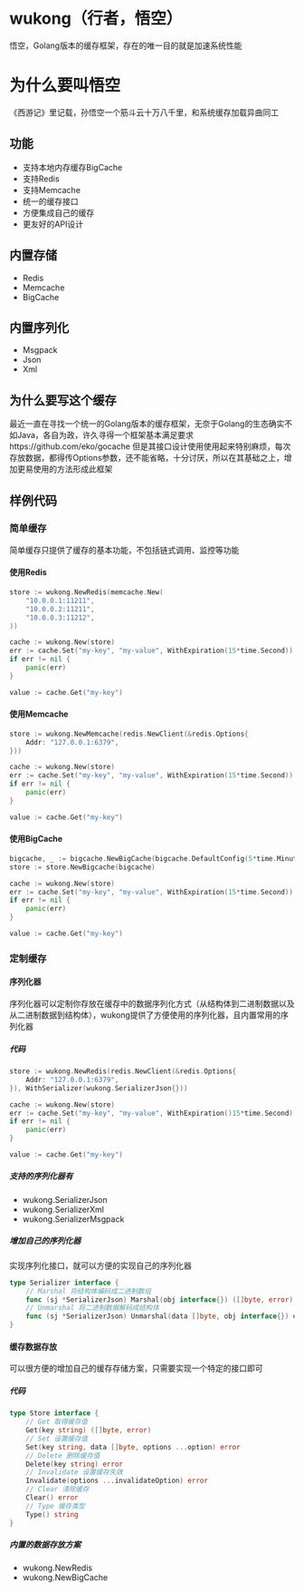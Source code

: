 # wukong（行者，悟空）
悟空，Golang版本的缓存框架，存在的唯一目的就是加速系统性能


# 为什么要叫悟空
《西游记》里记载，孙悟空一个筋斗云十万八千里，和系统缓存加载异曲同工


## 功能
- 支持本地内存缓存BigCache
- 支持Redis
- 支持Memcache
- 统一的缓存接口
- 方便集成自己的缓存
- 更友好的API设计


## 内置存储
- Redis
- Memcache
- BigCache


## 内置序列化
- Msgpack
- Json
- Xml


## 为什么要写这个缓存
最近一直在寻找一个统一的Golang版本的缓存框架，无奈于Golang的生态确实不如Java，各自为政，许久寻得一个框架基本满足要求https://github.com/eko/gocache
但是其接口设计使用使用起来特别麻烦，每次存放数据，都得传Options参数，还不能省略，十分讨厌，所以在其基础之上，增加更易使用的方法形成此框架


## 样例代码
### 简单缓存
简单缓存只提供了缓存的基本功能，不包括链式调用、监控等功能

#### 使用Redis
```go
store := wukong.NewRedis(memcache.New(
	"10.0.0.1:11211", 
	"10.0.0.2:11211", 
	"10.0.0.3:11212",
))

cache := wukong.New(store)
err := cache.Set("my-key", "my-value", WithExpiration(15*time.Second))
if err != nil {
    panic(err)
}

value := cache.Get("my-key")
```

#### 使用Memcache
```go
store := wukong.NewMemcache(redis.NewClient(&redis.Options{
	Addr: "127.0.0.1:6379",
}))

cache := wukong.New(store)
err := cache.Set("my-key", "my-value", WithExpiration(15*time.Second))
if err != nil {
    panic(err)
}

value := cache.Get("my-key")
```

#### 使用BigCache
```go
bigcache, _ := bigcache.NewBigCache(bigcache.DefaultConfig(5*time.Minute))
store := store.NewBigcache(bigcache)

cache := wukong.New(store)
err := cache.Set("my-key", "my-value", WithExpiration(15*time.Second))
if err != nil {
    panic(err)
}

value := cache.Get("my-key")
```

### 定制缓存

#### 序列化器
序列化器可以定制你存放在缓存中的数据序列化方式（从结构体到二进制数据以及从二进制数据到结构体），wukong提供了方便使用的序列化器，且内置常用的序列化器

##### 代码
```go
store := wukong.NewRedis(redis.NewClient(&redis.Options{
	Addr: "127.0.0.1:6379",
}), WithSerializer(wukong.SerializerJson{}))

cache := wukong.New(store)
err := cache.Set("my-key", "my-value", WithExpiration()15*time.Second)
if err != nil {
    panic(err)
}

value := cache.Get("my-key")
```

##### 支持的序列化器有
- wukong.SerializerJson
- wukong.SerializerXml
- wukong.SerializerMsgpack

##### 增加自己的序列化器
实现序列化接口，就可以方便的实现自己的序列化器
```go
type Serializer interface {
	// Marshal 将结构体编码成二进制数组
	func (sj *SerializerJson) Marshal(obj interface{}) ([]byte, error)
	// Unmarshal 将二进制数据解码成结构体
	func (sj *SerializerJson) Unmarshal(data []byte, obj interface{}) error
}
```

#### 缓存数据存放
可以很方便的增加自己的缓存存储方案，只需要实现一个特定的接口即可

##### 代码
```go
type Store interface {
	// Get 取得缓存值
	Get(key string) ([]byte, error)
	// Set 设置缓存值
	Set(key string, data []byte, options ...option) error
	// Delete 删除缓存值
	Delete(key string) error
	// Invalidate 设置缓存失效
	Invalidate(options ...invalidateOption) error
	// Clear 清除缓存
	Clear() error
	// Type 缓存类型
	Type() string
}
```

##### 内置的数据存放方案
- wukong.NewRedis
- wukong.NewBigCache
